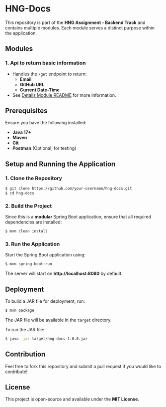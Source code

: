 # HNG-Docs

This repository is part of the **HNG Assignment - Backend Track** and contains multiple modules. Each module serves a distinct purpose within the application.

## Modules

### 1. Api to return basic information
- Handles the `/get` endpoint to return:
    - **Email**
    - **GitHub URL**
    - **Current Date-Time**
- See [Details Module README](hng-1/README.md) for more information.

## Prerequisites
Ensure you have the following installed:
- **Java 17+**
- **Maven**
- **Git**
- **Postman** (Optional, for testing)

## Setup and Running the Application

### 1. Clone the Repository
```sh
$ git clone https://github.com/your-username/hng-docs.git
$ cd hng-docs
```

### 2. Build the Project
Since this is a **modular** Spring Boot application, ensure that all required dependencies are installed:
```sh
$ mvn clean install
```

### 3. Run the Application
Start the Spring Boot application using:
```sh
$ mvn spring-boot:run
```
The server will start on **http://localhost:8080** by default.

## Deployment
To build a JAR file for deployment, run:
```sh
$ mvn package
```
The JAR file will be available in the `target` directory.

To run the JAR file:
```sh
$ java -jar target/hng-docs-1.0.0.jar
```

## Contribution
Feel free to fork this repository and submit a pull request if you would like to contribute!

## License
This project is open-source and available under the **MIT License**.

